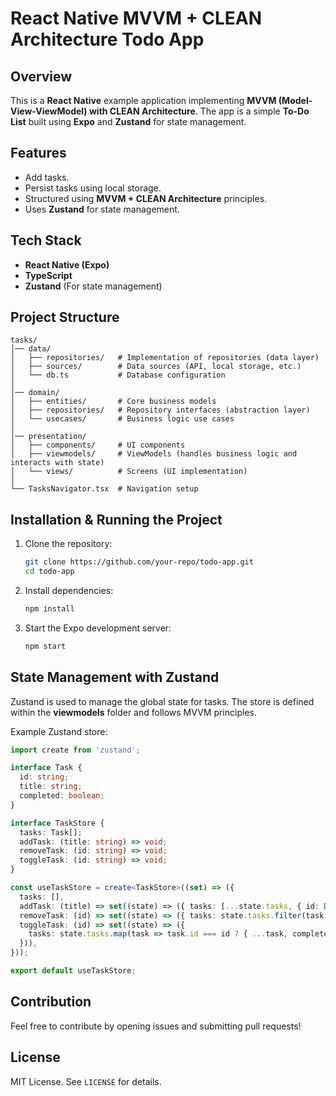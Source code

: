# React Native MVVM + CLEAN Architecture Todo App

## Overview
This is a **React Native** example application implementing **MVVM (Model-View-ViewModel) with CLEAN Architecture**. The app is a simple **To-Do List** built using **Expo** and **Zustand** for state management.

## Features
- Add tasks.
- Persist tasks using local storage.
- Structured using **MVVM + CLEAN Architecture** principles.
- Uses **Zustand** for state management.

## Tech Stack
- **React Native (Expo)**
- **TypeScript**
- **Zustand** (For state management)

## Project Structure
```
tasks/
│── data/
│   ├── repositories/   # Implementation of repositories (data layer)
│   ├── sources/        # Data sources (API, local storage, etc.)
│   └── db.ts           # Database configuration
│
│── domain/
│   ├── entities/       # Core business models
│   ├── repositories/   # Repository interfaces (abstraction layer)
│   └── usecases/       # Business logic use cases
│
│── presentation/
│   ├── components/     # UI components
│   ├── viewmodels/     # ViewModels (handles business logic and interacts with state)
│   └── views/          # Screens (UI implementation)
│
└── TasksNavigator.tsx  # Navigation setup
```

## Installation & Running the Project
1. Clone the repository:
   ```sh
   git clone https://github.com/your-repo/todo-app.git
   cd todo-app
   ```
2. Install dependencies:
   ```sh
   npm install
   ```
3. Start the Expo development server:
   ```sh
   npm start
   ```

## State Management with Zustand
Zustand is used to manage the global state for tasks. The store is defined within the **viewmodels** folder and follows MVVM principles.

Example Zustand store:
```ts
import create from 'zustand';

interface Task {
  id: string;
  title: string;
  completed: boolean;
}

interface TaskStore {
  tasks: Task[];
  addTask: (title: string) => void;
  removeTask: (id: string) => void;
  toggleTask: (id: string) => void;
}

const useTaskStore = create<TaskStore>((set) => ({
  tasks: [],
  addTask: (title) => set((state) => ({ tasks: [...state.tasks, { id: Date.now().toString(), title, completed: false }] })),
  removeTask: (id) => set((state) => ({ tasks: state.tasks.filter(task => task.id !== id) })),
  toggleTask: (id) => set((state) => ({
    tasks: state.tasks.map(task => task.id === id ? { ...task, completed: !task.completed } : task),
  })),
}));

export default useTaskStore;
```

## Contribution
Feel free to contribute by opening issues and submitting pull requests!

## License
MIT License. See `LICENSE` for details.

